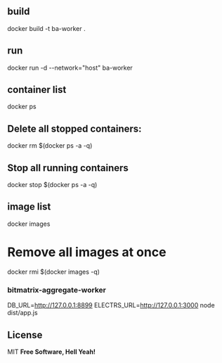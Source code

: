 ## build

docker build -t ba-worker .

## run

docker run -d --network="host" ba-worker

## container list

docker ps

## Delete all stopped containers:

docker rm $(docker ps -a -q)

## Stop all running containers

docker stop $(docker ps -a -q)

## image list

docker images

# Remove all images at once

docker rmi $(docker images -q)

### bitmatrix-aggregate-worker

DB_URL=http://127.0.0.1:8899 ELECTRS_URL=http://127.0.0.1:3000 node dist/app.js

## License

MIT
**Free Software, Hell Yeah!**
